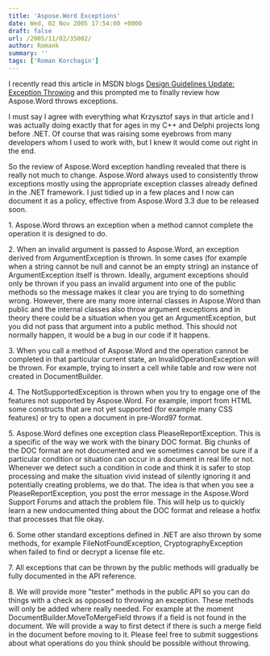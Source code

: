 ```yaml
---
title: 'Aspose.Word Exceptions'
date: Wed, 02 Nov 2005 17:54:00 +0000
draft: false
url: /2005/11/02/35002/
author: Romank
summary: ''
tags: ['Roman Korchagin']
---
```


I recently read this article in MSDN blogs [Design Guidelines Update: Exception Throwing][1] and this prompted me to finally review how Aspose.Word throws exceptions.  

I must say I agree with everything what Krzysztof says in that article and I was actually doing exactly that for ages in my C++ and Delphi projects long before .NET. Of course that was raising some eyebrows from many developers whom I used to work with, but I knew it would come out right in the end.  

So the review of Aspose.Word exception handling revealed that there is really not much to change. Aspose.Word always used to consistently throw exceptions mostly using the appropriate exception classes already defined in the .NET framework. I just tidied up in a few places and I now can document it as a policy, effective from Aspose.Word 3.3 due to be released soon.  

1\. Aspose.Word throws an exception when a method cannot complete the operation it is designed to do.  

2\. When an invalid argument is passed to Aspose.Word, an exception derived from ArgumentException is thrown. In some cases (for example when a string cannot be null and cannot be an empty string) an instance of ArgumentException itself is thrown. Ideally, argument exceptions should only be thrown if you pass an invalid argument into one of the public methods so the message makes it clear you are trying to do something wrong. However, there are many more internal classes in Aspose.Word than public and the internal classes also throw argument exceptions and in theory there could be a situation when you get an ArgumentException, but you did not pass that argument into a public method. This should not normally happen, it would be a bug in our code if it happens.  

3\. When you call a method of Aspose.Word and the operation cannot be completed in that particular current state, an InvalidOperationException will be thrown. For example, trying to insert a cell while table and row were not created in DocumentBuilder.  

4\. The NotSupportedException is thrown when you try to engage one of the features not supported by Aspose.Word. For example, import from HTML some constructs that are not yet supported (for example many CSS features) or try to open a document in pre-Word97 format.  

5\. Aspose.Word defines one exception class PleaseReportException. This is a specific of the way we work with the binary DOC format. Big chunks of the DOC format are not documented and we sometimes cannot be sure if a particular condition or situation can occur in a document in real life or not. Whenever we detect such a condition in code and think it is safer to stop processing and make the situation vivid instead of silently ignoring it and potentially creating problems, we do that. The idea is that when you see a PleaseReportException, you post the error message in the Aspose.Word Support Forums and attach the problem file. This will help us to quickly learn a new undocumented thing about the DOC format and release a hotfix that processes that file okay.  

6\. Some other standard exceptions defined in .NET are also thrown by some methods, for example FileNotFoundException, CryptographyException when failed to find or decrypt a license file etc.  

7\. All exceptions that can be thrown by the public methods will gradually be fully documented in the API reference.  

8\. We will provide more "tester" methods in the public API so you can do things with a check as opposed to throwing an exception. These methods will only be added where really needed. For example at the moment DocumentBuilder.MoveToMergeField throws if a field is not found in the document. We will provide a way to first detect if there is such a merge field in the document before moving to it. Please feel free to submit suggestions about what operations do you think should be possible without throwing.




[1]: http://blogs.msdn.com/kcwalina/archive/2005/03/16/396787.aspx




